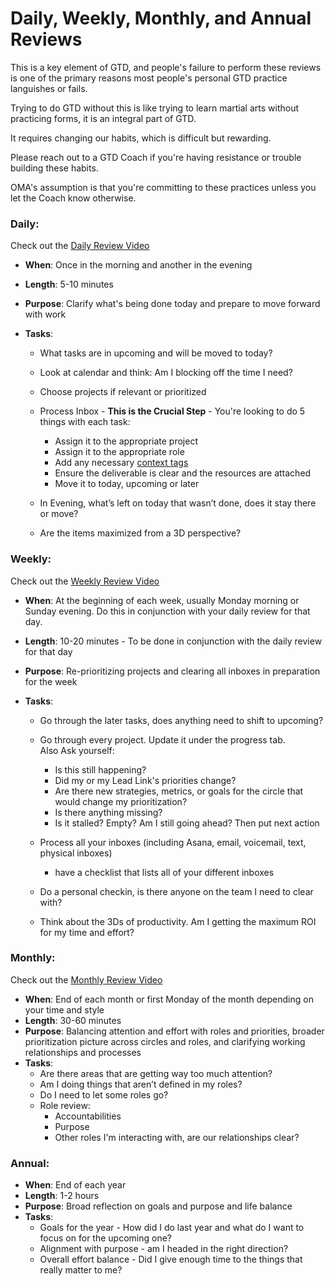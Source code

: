 # Daily, Weekly, Monthly, and Annual Reviews

This is a key element of GTD, and people's failure to perform these reviews is one of the primary reasons most people's personal GTD practice languishes or fails.

Trying to do GTD without this is like trying to learn martial arts without practicing forms, it is an integral part of GTD.

It requires changing our habits, which is difficult but rewarding.

Please reach out to a GTD Coach if you're having resistance or trouble building these habits.

OMA's assumption is that you're committing to these practices unless you let the Coach know otherwise.

### Daily:

Check out the [Daily Review Video](https://shereef.wistia.com/medias/nzjxjkj2if)

* **When**: Once in the morning and another in the evening
* **Length**: 5-10 minutes
* **Purpose**: Clarify what's being done today and prepare to move forward with work
* **Tasks**:

  * What tasks are in upcoming and will be moved to today?
  * Look at calendar and think: Am I blocking off the time I need?
  * Choose projects if relevant or prioritized
  * Process Inbox - **This is the Crucial Step** - You're looking to do 5 things with each task:

    * Assign it to the appropriate project
    * Assign it to the appropriate role
    * Add any necessary [context tags](http://guide.learnersguild.org/Operating-Model/GTD/GTD-Asana-Key.html)
    * Ensure the deliverable is clear and the resources are attached
    * Move it to today, upcoming or later

  * In Evening, what’s left on today that wasn’t done, does it stay there or move?

  * Are the items maximized from a 3D perspective? 

### Weekly:

Check out the [Weekly Review Video](https://shereef.wistia.com/medias/wvrglv1q83)

* **When**: At the beginning of each week, usually Monday morning or Sunday evening.  Do this in conjunction with your daily review for that day.
* **Length**: 10-20 minutes - To be done in conjunction with the daily review for that day
* **Purpose**: Re-prioritizing projects and clearing all inboxes in preparation for the week
* **Tasks**:

  * Go through the later tasks, does anything need to shift to upcoming?
  * Go through every project. Update it under the progress tab.  
    Also Ask yourself:

    * Is this still happening?
    * Did my or my Lead Link's priorities change?
    * Are there new strategies, metrics, or goals for the circle that would change my prioritization?
    * Is there anything missing?
    * Is it stalled? Empty? Am I still going ahead? Then put next action 

  * Process all your inboxes \(including Asana, email, voicemail, text, physical inboxes\)

    * have a checklist that lists all of your different inboxes

  * Do a personal checkin, is there anyone on the team I need to clear with?

  * Think about the 3Ds of productivity. Am I getting the maximum ROI for my time and effort?

### Monthly:

Check out the [Monthly Review Video](https://shereef.wistia.com/medias/t0qk5ghlgp)

* **When**: End of each month or first Monday of the month depending on your time and style
* **Length**: 30-60 minutes
* **Purpose**: Balancing attention and effort with roles and priorities, broader prioritization picture across circles and roles, and clarifying working relationships and processes
* **Tasks**:
  * Are there areas that are getting way too much attention?
  * Am I doing things that aren’t defined in my roles?
  * Do I need to let some roles go?
  * Role review:
    * Accountabilities
    * Purpose
    * Other roles I'm interacting with, are our relationships clear?

### Annual:

* **When**: End of each year
* **Length**: 1-2 hours
* **Purpose**: Broad reflection on goals and purpose and life balance
* **Tasks**:
  * Goals for the year - How did I do last year and what do I want to focus on for the upcoming one?
  * Alignment with purpose -  am I headed in the right direction?
  * Overall effort balance - Did I give enough time to the things that really matter to me?



